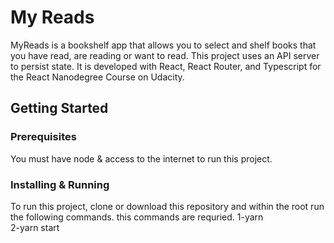 # My Reads

MyReads is a bookshelf app that allows you to select and shelf books that you have read, are reading or want to read. This project uses an API server to persist state. It is developed with React, React Router, and Typescript for the React Nanodegree Course on Udacity. 

## Getting Started

### Prerequisites

You must have node & access to the internet to run this project. 

### Installing & Running

To run this project, clone or download this repository and within the root run the following commands.
this commands are requried. 
1-yarn</br>
2-yarn start
